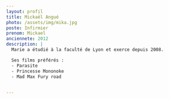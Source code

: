 ```yaml
---
layout: profil
title: Mickaël Angué
photo: /assets/img/mika.jpg
poste: Infirmier
prenom: Mickael
anciennete: 2012
description: |
  Marie a étudié à la faculté de Lyon et exerce depuis 2008.

  Ses films préférés :
  - Parasite
  - Princesse Mononoke
  - Mad Max Fury road

  
---
```


